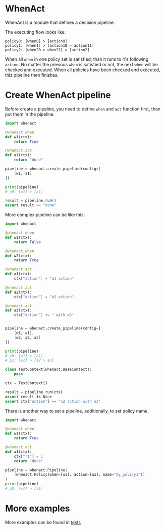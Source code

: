 # WhenAct

WhenAct is a module that defines a decision pipeline.

The executing flow looks like:

```text
policy0: [when0] > [action0]
policy1: [when1] > [action10 > action11]
policy2: [when20 > when21] > [action2]
```

When all `when` in one policy set is satisfied, than it runs to it's following `action`. No matter the previous `when`
is satisfied or not, the next `when` will be checked and executed. When all policies have been checked and executed,
this pipeline then finishes.

# Create WhenAct pipeline

Before create a pipeline, you need to define `when` and `act` function first, then put them in the pipeline.

```python
import whenact

@whenact.when
def w1(ctx):
    return True

@whenact.act
def a1(ctx):
    return "done"

pipeline = whenact.create_pipeline(config=[
    [w1, a1]
])

print(pipeline)
# p0: [w1] > [a1]

result = pipeline.run()
assert result == "done"
```

More complex pipeline can be like this:

```python
import whenact

@whenact.when
def w1(ctx):
    return False

@whenact.when
def w2(ctx):
    return True

@whenact.act
def a1(ctx):
    ctx["action"] = "a1 action"

@whenact.act
def a2(ctx):
    ctx["action"] = "a2 action"

@whenact.act
def a3(ctx):
    ctx["action"] += " with a3"


pipeline = whenact.create_pipeline(config=[
    [w1, a1],
    [w2, a2, a3]
])

print(pipeline)
# p0: [w1] > [a1]
# p1: [w2] > [a2 > a3]

class TestContext(whenact.BaseContext):
    pass

ctx = TestContext()

result = pipeline.run(ctx)
assert result is None
assert ctx["action"] == "a2 action with a3"
```

There is another way to set a pipeline, additionally, to set policy name.

```python
import whenact

@whenact.when
def w1(ctx):
    return True

@whenact.act
def a1(ctx):
    ctx["r1"] = 1
    return "done"

pipeline = whenact.Pipeline(
    [whenact.Policy(when=[w1], action=[a1], name="my_policy1")]
)
print(pipeline)
# p0: [w1] > [a1]
```

# More examples

More examples can be found in [tests](https://github.com/MorvanZhou/whenact/tree/main/tests)
